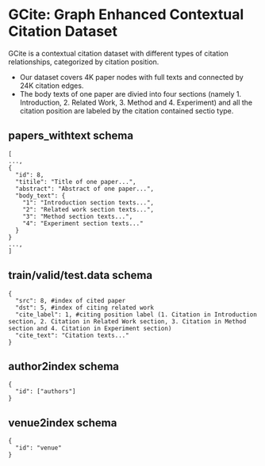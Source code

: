 # GCite: Graph Enhanced Contextual Citation Dataset
GCite is a contextual citation dataset with different types of citation relationships, categorized by citation position. 
* Our dataset covers 4K paper nodes with full texts and connected by 24K citation edges.
* The body texts of one paper are divied into four sections (namely 1. Introduction, 2. Related Work, 3. Method and 4. Experiment) and all the citation position are labeled by the citation contained sectio type.
## papers_withtext schema
```
[
...,
{
  "id": 8,
  "titile": "Title of one paper...",
  "abstract": "Abstract of one paper...",
  "body_text": {
    "1": "Introduction section texts...",
    "2": "Related work section texts...",
    "3": "Method section texts...",
    "4": "Experiment section texts..."
  }
}
...,
]
```
## train/valid/test.data schema
```
{
  "src": 8, #index of cited paper
  "dst": 5, #index of citing related work
  "cite_label": 1, #citing position label (1. Citation in Introduction section, 2. Citation in Related Work section, 3. Citation in Method section and 4. Citation in Experiment section)
  "cite_text": "Citation texts..."
}
```
## author2index schema
```
{
  "id": ["authors"]
}
```
## venue2index schema
```
{
  "id": "venue"
}
```
